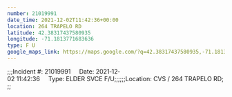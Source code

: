 ```yaml
---
number: 21019991
date_time: 2021-12-02T11:42:36+00:00
location: 264 TRAPELO RD
latitude: 42.38317437580935
longitude: -71.1813771683636
type: F U
google_maps_link: https://maps.google.com/?q=42.38317437580935,-71.1813771683636
---
```


;;;Incident #: 21019991     Date: 2021‐12‐02 11:42:36     Type: ELDER SVCE F/U;;;;;;Location: CVS / 264 TRAPELO RD;;;
